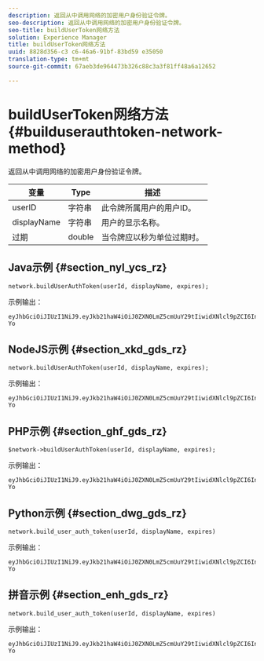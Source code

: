 ```yaml
---
description: 返回从中调用网络的加密用户身份验证令牌。
seo-description: 返回从中调用网络的加密用户身份验证令牌。
seo-title: buildUserToken网络方法
solution: Experience Manager
title: buildUserToken网络方法
uuid: 8828d356-c3 c6-46a6-91bf-83bd59 e35050
translation-type: tm+mt
source-git-commit: 67aeb3de964473b326c88c3a3f81ff48a6a12652

---
```



# buildUserToken网络方法{#builduserauthtoken-network-method}

返回从中调用网络的加密用户身份验证令牌。

| 变量 | Type | 描述 |
|--- |--- |--- |
| userID | 字符串 | 此令牌所属用户的用户ID。 |
| displayName | 字符串 | 用户的显示名称。 |
| 过期 | double | 当令牌应以秒为单位过期时。 |

## Java示例 {#section_nyl_ycs_rz}

```
network.buildUserAuthToken(userId, displayName, expires); 
```

示例输出：

```
eyJhbGciOiJIUzI1NiJ9.eyJkb21haW4iOiJ0ZXN0LmZ5cmUuY29tIiwidXNlcl9pZCI6InN5c3RlbSIsImRpc3BsYXlfbmFtZSI6InN5c3RlbSIsImV4cGlyZXMiOjEzOTY2NTUwODN9.33GuJF_ou2O6CCV22Y3PlLUgP2Igy9vAXfmLONkt-Yo 
```

## NodeJS示例 {#section_xkd_gds_rz}

```
network.buildUserAuthToken(userId, displayName, expires); 
```

示例输出：

```
eyJhbGciOiJIUzI1NiJ9.eyJkb21haW4iOiJ0ZXN0LmZ5cmUuY29tIiwidXNlcl9pZCI6InN5c3RlbSIsImRpc3BsYXlfbmFtZSI6InN5c3RlbSIsImV4cGlyZXMiOjEzOTY2NTUwODN9.33GuJF_ou2O6CCV22Y3PlLUgP2Igy9vAXfmLONkt-Yo 
```

## PHP示例 {#section_ghf_gds_rz}

```
$network->buildUserAuthToken(userId, displayName, expires); 
```

示例输出：

```
eyJhbGciOiJIUzI1NiJ9.eyJkb21haW4iOiJ0ZXN0LmZ5cmUuY29tIiwidXNlcl9pZCI6InN5c3RlbSIsImRpc3BsYXlfbmFtZSI6InN5c3RlbSIsImV4cGlyZXMiOjEzOTY2NTUwODN9.33GuJF_ou2O6CCV22Y3PlLUgP2Igy9vAXfmLONkt-Yo
```

## Python示例 {#section_dwg_gds_rz}

```
network.build_user_auth_token(userId, displayName, expires) 
```

示例输出：

```
eyJhbGciOiJIUzI1NiJ9.eyJkb21haW4iOiJ0ZXN0LmZ5cmUuY29tIiwidXNlcl9pZCI6InN5c3RlbSIsImRpc3BsYXlfbmFtZSI6InN5c3RlbSIsImV4cGlyZXMiOjEzOTY2NTUwODN9.33GuJF_ou2O6CCV22Y3PlLUgP2Igy9vAXfmLONkt-Yo
```

## 拼音示例 {#section_enh_gds_rz}

```
network.build_user_auth_token(userId, displayName, expires) 
```

示例输出：

```
eyJhbGciOiJIUzI1NiJ9.eyJkb21haW4iOiJ0ZXN0LmZ5cmUuY29tIiwidXNlcl9pZCI6InN5c3RlbSIsImRpc3BsYXlfbmFtZSI6InN5c3RlbSIsImV4cGlyZXMiOjEzOTY2NTUwODN9.33GuJF_ou2O6CCV22Y3PlLUgP2Igy9vAXfmLONkt-Yo
```
